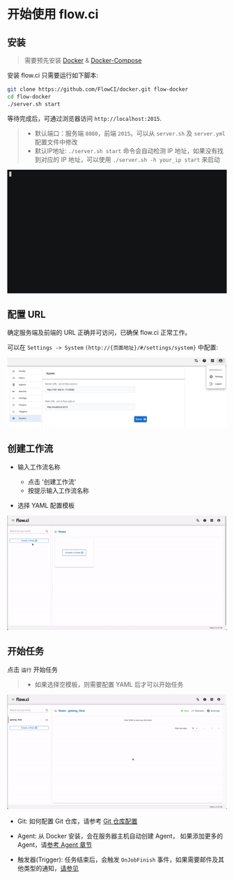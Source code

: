 # 开始使用 flow.ci

## 安装

> 需要预先安装 [Docker](https://docs.docker.com/install/) & [Docker-Compose](https://docs.docker.com/compose/install/)

安装 flow.ci 只需要运行如下脚本:

```bash
git clone https://github.com/FlowCI/docker.git flow-docker
cd flow-docker
./server.sh start
```

等待完成后，可通过浏览器访问 `http://localhost:2015`.

> - 默认端口：服务端 `8080`，前端 `2015`。可以从 `server.sh` 及 `server.yml` 配置文件中修改
> - 默认IP地址: `./server.sh start` 命令会自动检测 IP 地址，如果没有找到对应的 IP 地址，可以使用 `./server.sh -h your_ip start` 来启动

![start_server](../../images/start_server.gif)


## 配置 URL

确定服务端及前端的 URL 正确并可访问，已确保 flow.ci 正常工作。

可以在 `Settings -> System` `(http://{页面地址}/#/settings/system}` 中配置:

![config_url](../../images/config_server_url.png)


## 创建工作流

- 输入工作流名称
  - 点击 '创建工作流'
  - 按提示输入工作流名称
  
- 选择 YAML 配置模板

![create_flow](../../images/create_flow.gif)

## 开始任务

点击 `运行` 开始任务

> - 如果选择空模板，则需要配置 YAML 后才可以开始任务

![start_job](../../images/start_job.gif)

- Git: 如何配置 Git 仓库，请参考 [Git 仓库配置](/cn/git/index.md)

- Agent: 从 Docker 安装，会在服务器主机自动创建 Agent， 如果添加更多的 Agent，请[参考 Agent 章节](cn/agents/index.md)

- 触发器(Trigger): 任务结束后，会触发 `OnJobFinish` 事件，如果需要邮件及其他类型的通知，[请参见](cn/trigger/on_job_finish.md)